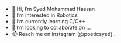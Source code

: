 - 👋 Hi, I’m Syed Mohammad Hassan
- 👀 I’m interested in Robotics
- 🌱 I’m currently learning  C/C++
- 💞️ I’m looking to collaborate on ...
- 📫 Reach me on instagram (@poeticsyed) .

<!---
sayedhassan69/sayedhassan69 is a ✨ special ✨ repository because its `README.md` (this file) appears on your GitHub profile.
You can click the Preview link to take a look at your changes.
--->
